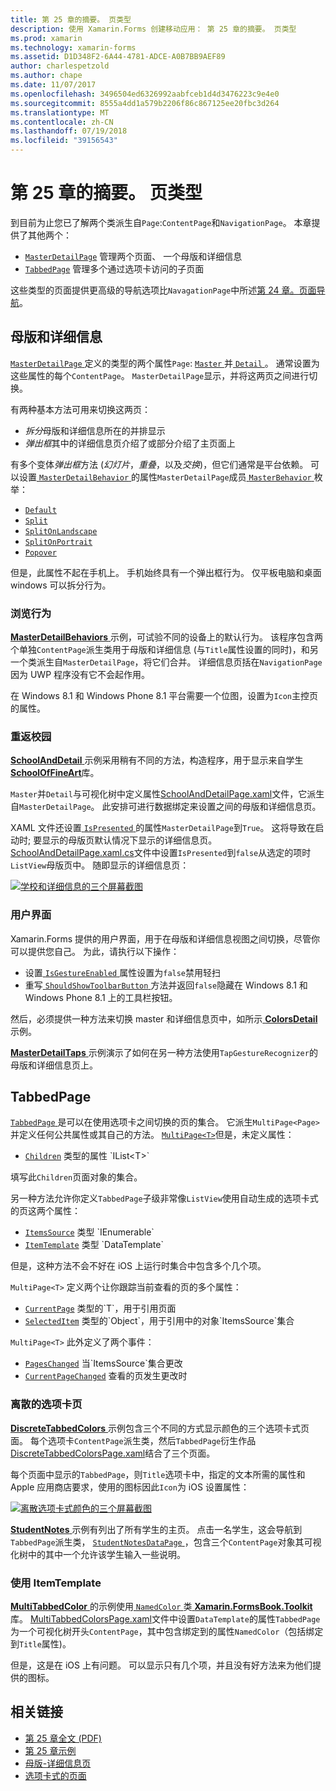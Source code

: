 ```yaml
---
title: 第 25 章的摘要。 页类型
description: 使用 Xamarin.Forms 创建移动应用： 第 25 章的摘要。 页类型
ms.prod: xamarin
ms.technology: xamarin-forms
ms.assetid: D1D348F2-6A44-4781-ADCE-A0B7BB9AEF89
author: charlespetzold
ms.author: chape
ms.date: 11/07/2017
ms.openlocfilehash: 3496504ed6326992aabfceb1d4d3476223c9e4e0
ms.sourcegitcommit: 8555a4dd1a579b2206f86c867125ee20fbc3d264
ms.translationtype: MT
ms.contentlocale: zh-CN
ms.lasthandoff: 07/19/2018
ms.locfileid: "39156543"
---
```

# <a name="summary-of-chapter-25-page-varieties"></a>第 25 章的摘要。 页类型

到目前为止您已了解两个类派生自`Page`:`ContentPage`和`NavigationPage`。 本章提供了其他两个：

- [`MasterDetailPage`](xref:Xamarin.Forms.MasterDetailPage) 管理两个页面、 一个母版和详细信息
- [`TabbedPage`](xref:Xamarin.Forms.TabbedPage) 管理多个通过选项卡访问的子页面

这些类型的页面提供更高级的导航选项比`NavagationPage`中所述[第 24 章。页面导航](~/xamarin-forms/creating-mobile-apps-xamarin-forms/summaries/chapter24.md)。

## <a name="master-and-detail"></a>母版和详细信息

[ `MasterDetailPage` ](xref:Xamarin.Forms.MasterDetailPage)定义的类型的两个属性`Page`: [ `Master` ](xref:Xamarin.Forms.MasterDetailPage.Master)并[ `Detail` ](xref:Xamarin.Forms.MasterDetailPage.Detail)。 通常设置为这些属性的每个`ContentPage`。 `MasterDetailPage`显示，并将这两页之间进行切换。

有两种基本方法可用来切换这两页：

- *拆分*母版和详细信息所在的并排显示
- *弹出框*其中的详细信息页介绍了或部分介绍了主页面上

有多个变体*弹出框*方法 (*幻灯片*，*重叠*，以及*交换*)，但它们通常是平台依赖。 可以设置[ `MasterDetailBehavior` ](xref:Xamarin.Forms.MasterDetailPage.MasterBehavior)的属性`MasterDetailPage`成员[ `MasterBehavior` ](xref:Xamarin.Forms.MasterBehavior)枚举：

- [`Default`](xref:Xamarin.Forms.MasterBehavior.Default)
- [`Split`](xref:Xamarin.Forms.MasterBehavior.Split)
- [`SplitOnLandscape`](xref:Xamarin.Forms.MasterBehavior.SplitOnLandscape)
- [`SplitOnPortrait`](xref:Xamarin.Forms.MasterBehavior.SplitOnPortrait)
- [`Popover`](xref:Xamarin.Forms.MasterBehavior.Popover)

但是，此属性不起在手机上。 手机始终具有一个弹出框行为。 仅平板电脑和桌面 windows 可以拆分行为。

### <a name="exploring-the-behaviors"></a>浏览行为

[ **MasterDetailBehaviors** ](https://github.com/xamarin/xamarin-forms-book-samples/tree/master/Chapter25/MasterDetailBehaviors)示例，可试验不同的设备上的默认行为。 该程序包含两个单独`ContentPage`派生类用于母版和详细信息 (与`Title`属性设置的同时)，和另一个类派生自`MasterDetailPage`，将它们合并。 详细信息页括在`NavigationPage`因为 UWP 程序没有它不会起作用。

在 Windows 8.1 和 Windows Phone 8.1 平台需要一个位图，设置为`Icon`主控页的属性。

### <a name="back-to-school"></a>重返校园

[ **SchoolAndDetail** ](https://github.com/xamarin/xamarin-forms-book-samples/tree/master/Chapter25/SchoolAndDetail)示例采用稍有不同的方法，构造程序，用于显示来自学生[ **SchoolOfFineArt**](https://github.com/xamarin/xamarin-forms-book-samples/tree/master/Libraries/SchoolOfFineArt)库。

`Master`并`Detail`与可视化树中定义属性[SchoolAndDetailPage.xaml](https://github.com/xamarin/xamarin-forms-book-samples/blob/master/Chapter25/SchoolAndDetail/SchoolAndDetail/SchoolAndDetail/SchoolAndDetailPage.xaml)文件，它派生自`MasterDetailPage`。 此安排可进行数据绑定来设置之间的母版和详细信息页。

XAML 文件还设置[ `IsPresented` ](xref:Xamarin.Forms.MasterDetailPage.IsPresented)的属性`MasterDetailPage`到`True`。 这将导致在启动时; 要显示的母版页默认情况下显示的详细信息页。 [SchoolAndDetailPage.xaml.cs](https://github.com/xamarin/xamarin-forms-book-samples/blob/master/Chapter25/SchoolAndDetail/SchoolAndDetail/SchoolAndDetail/SchoolAndDetailPage.xaml.cs)文件中设置`IsPresented`到`false`从选定的项时`ListView`母版页中。 随即显示的详细信息页：

[![学校和详细信息的三个屏幕截图](images/ch25fg09-small.png "详细信息页上，从 MasterDetailPage")](images/ch25fg09-large.png#lightbox "从 MasterDetailPage 的详细信息页")

### <a name="your-own-user-interface"></a>用户界面

Xamarin.Forms 提供的用户界面，用于在母版和详细信息视图之间切换，尽管你可以提供您自己。 为此，请执行以下操作：

- 设置[ `IsGestureEnabled` ](xref:Xamarin.Forms.MasterDetailPage.IsGestureEnabled)属性设置为`false`禁用轻扫
- 重写[ `ShouldShowToolbarButton` ](xref:Xamarin.Forms.MasterDetailPage.ShouldShowToolbarButton)方法并返回`false`隐藏在 Windows 8.1 和 Windows Phone 8.1 上的工具栏按钮。

然后，必须提供一种方法来切换 master 和详细信息页中，如所示[ **ColorsDetail** ](https://github.com/xamarin/xamarin-forms-book-samples/tree/master/Chapter25/ColorsDetails)示例。

[ **MasterDetailTaps** ](https://github.com/xamarin/xamarin-forms-book-samples/tree/master/Chapter25/MasterDetailTaps)示例演示了如何在另一种方法使用`TapGestureRecognizer`的母版和详细信息页上。

## <a name="tabbedpage"></a>TabbedPage

[ `TabbedPage` ](xref:Xamarin.Forms.TabbedPage)是可以在使用选项卡之间切换的页的集合。 它派生`MultiPage<Page>`并定义任何公共属性或其自己的方法。 [`MultiPage<T>`](xref:Xamarin.Forms.MultiPage`1)但是，未定义属性：

- [`Children`](xref:Xamarin.Forms.MultiPage`1.Children) 类型的属性 `IList<T>`

填写此`Children`页面对象的集合。

另一种方法允许你定义`TabbedPage`子级非常像`ListView`使用自动生成的选项卡式的页这两个属性：

- [`ItemsSource`](xref:Xamarin.Forms.MultiPage`1.ItemsSource) 类型 `IEnumerable`
- [`ItemTemplate`](xref:Xamarin.Forms.MultiPage`1.ItemTemplate) 类型 `DataTemplate`

但是，这种方法不会不好在 iOS 上运行时集合中包含多个几个项。

`MultiPage<T>` 定义两个让你跟踪当前查看的页的多个属性：

- [`CurrentPage`](xref:Xamarin.Forms.MultiPage`1.CurrentPage) 类型的`T`，用于引用页面
- [`SelectedItem`](xref:Xamarin.Forms.MultiPage`1.SelectedItem) 类型的`Object`，用于引用中的对象`ItemsSource`集合

`MultiPage<T>` 此外定义了两个事件：

- [`PagesChanged`](xref:Xamarin.Forms.MultiPage`1.PagesChanged) 当`ItemsSource`集合更改
- [`CurrentPageChanged`](xref:Xamarin.Forms.MultiPage`1.CurrentPageChanged) 查看的页发生更改时

### <a name="discrete-tab-pages"></a>离散的选项卡页

[ **DiscreteTabbedColors** ](https://github.com/xamarin/xamarin-forms-book-samples/tree/master/Chapter25/DiscreteTabbedColors)示例包含三个不同的方式显示颜色的三个选项卡式页面。 每个选项卡`ContentPage`派生类，然后`TabbedPage`衍生作品[DiscreteTabbedColorsPage.xaml](https://github.com/xamarin/xamarin-forms-book-samples/blob/master/Chapter25/DiscreteTabbedColors/DiscreteTabbedColors/DiscreteTabbedColors/DiscreteTabbedColorsPage.xaml)结合了三个页面。

每个页面中显示的`TabbedPage`，则`Title`选项卡中，指定的文本所需的属性和 Apple 应用商店要求，使用的图标因此`Icon`为 iOS 设置属性：

[![离散选项卡式颜色的三个屏幕截图](images/ch25fg13-small.png "TabbedPage")](images/ch25fg13-large.png#lightbox "TabbedPage")

[ **StudentNotes** ](https://github.com/xamarin/xamarin-forms-book-samples/tree/master/Chapter25/StudentNotes)示例有列出了所有学生的主页。 点击一名学生，这会导航到`TabbedPage`派生类， [ `StudentNotesDataPage` ](https://github.com/xamarin/xamarin-forms-book-samples/blob/master/Chapter25/StudentNotes/StudentNotes/StudentNotes/StudentNotesDataPage.xaml)，包含三个`ContentPage`对象其可视化树中的其中一个允许该学生输入一些说明。

### <a name="using-an-itemtemplate"></a>使用 ItemTemplate

[ **MultiTabbedColor** ](https://github.com/xamarin/xamarin-forms-book-samples/tree/master/Chapter25/MultiTabbedColors)的示例使用[ `NamedColor` ](https://github.com/xamarin/xamarin-forms-book-samples/blob/master/Libraries/Xamarin.FormsBook.Toolkit/Xamarin.FormsBook.Toolkit/NamedColor.cs)类[ **Xamarin.FormsBook.Toolkit**](https://github.com/xamarin/xamarin-forms-book-samples/tree/master/Libraries/Xamarin.FormsBook.Toolkit)库。 [MultiTabbedColorsPage.xaml](https://github.com/xamarin/xamarin-forms-book-samples/blob/master/Chapter25/MultiTabbedColors/MultiTabbedColors/MultiTabbedColors/MultiTabbedColorsPage.xaml)文件中设置`DataTemplate`的属性`TabbedPage`为一个可视化树开头`ContentPage`，其中包含绑定到的属性`NamedColor`（包括绑定到`Title`属性)。

但是，这是在 iOS 上有问题。 可以显示只有几个项，并且没有好方法来为他们提供的图标。



## <a name="related-links"></a>相关链接

- [第 25 章全文 (PDF)](https://download.xamarin.com/developer/xamarin-forms-book/XamarinFormsBook-Ch25-Apr2016.pdf)
- [第 25 章示例](https://github.com/xamarin/xamarin-forms-book-samples/tree/master/Chapter25)
- [母版-详细信息页](~/xamarin-forms/app-fundamentals/navigation/master-detail-page.md)
- [选项卡式的页面](~/xamarin-forms/app-fundamentals/navigation/tabbed-page.md)
